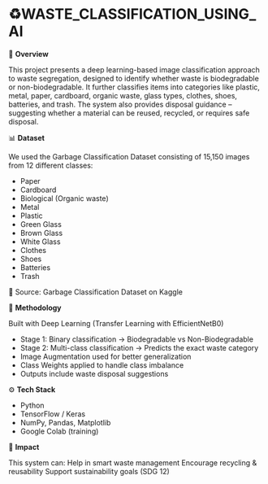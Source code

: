 # ♻️WASTE_CLASSIFICATION_USING_AI

📌 **Overview**

This project presents a deep learning-based image classification approach to waste segregation, designed to identify whether waste is biodegradable or non-biodegradable.
It further classifies items into categories like plastic, metal, paper, cardboard, organic waste, glass types, clothes, shoes, batteries, and trash.
The system also provides disposal guidance – suggesting whether a material can be reused, recycled, or requires safe disposal.

📊 **Dataset**

We used the Garbage Classification Dataset consisting of 15,150 images from 12 different classes:
- Paper
- Cardboard
- Biological (Organic waste)
- Metal
- Plastic
- Green Glass
- Brown Glass
- White Glass
- Clothes
- Shoes
- Batteries
- Trash
  
📂 Source: Garbage Classification Dataset on Kaggle

🧠 **Methodology**

Built with Deep Learning (Transfer Learning with EfficientNetB0)

- Stage 1: Binary classification → Biodegradable vs Non-Biodegradable
- Stage 2: Multi-class classification → Predicts the exact waste category
- Image Augmentation used for better generalization
- Class Weights applied to handle class imbalance
- Outputs include waste disposal suggestions

⚙️ **Tech Stack**

- Python 
- TensorFlow / Keras
- NumPy, Pandas, Matplotlib
- Google Colab (training)


🌱 **Impact**

This system can:
Help in smart waste management
Encourage recycling & reusability
Support sustainability goals (SDG 12)
